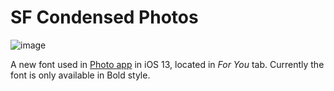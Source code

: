 # SF Condensed Photos
![image](https://i.imgur.com/EoLKh8X.png)

A new font used in [Photo app](https://en.wikipedia.org/wiki/Apple_Photos) in iOS 13, located in _For You_ tab. Currently the font is only available in Bold style.
